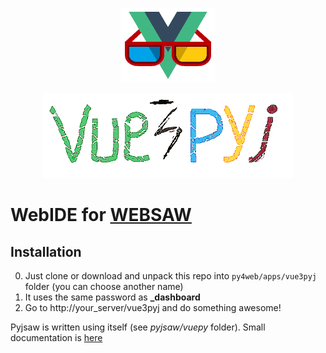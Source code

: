 <p align="center">
  <img width = "150" src="https://raw.githubusercontent.com/valq7711/vue3pyj/master/static/vue3pyj_logo.png">
</p>
<p align="center">
  <img src="https://raw.githubusercontent.com/valq7711/vue3pyj/master/static/vue3pyj_art1.png">
</p>

# WebIDE for [WEBSAW](http://websaw.com) 
## Installation
0. Just clone or download and unpack this repo into `py4web/apps/vue3pyj` folder (you can choose another name)
1. It uses the same password as **\_dashboard**
2. Go to http://your_server/vue3pyj and do something awesome!

Pyjsaw is written using itself (see *pyjsaw/vuepy* folder). Small documentation is [here](https://github.com/valq7711/vue2pyj)  
